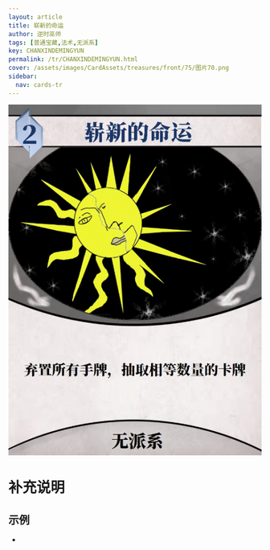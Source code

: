 ```yaml
---
layout: article
title: 崭新的命运
author: 逆时巫师
tags: [普通宝藏,法术,无派系]
key: CHANXINDEMINGYUN
permalink: /tr/CHANXINDEMINGYUN.html
cover: /assets/images/CardAssets/treasures/front/75/图片70.png
sidebar:
  nav: cards-tr
---
```

![](/assets/images/CardAssets/treasures/front/75/图片70.png)

# 补充说明



## 示例
* 